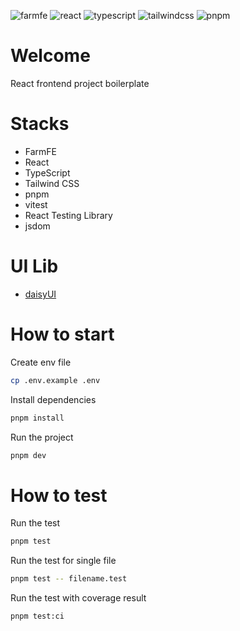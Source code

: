 ![farmfe](https://img.shields.io/badge/farmfe.org-purple?link=https%3A%2F%2Fwww.farmfe.org)
![react](https://img.shields.io/badge/React-20232A?logo=react&logoColor=61DAFB)
![typescript](https://img.shields.io/badge/TypeScript-007ACC?logo=typescript&logoColor=white)
![tailwindcss](https://img.shields.io/badge/Tailwind_CSS-38B2AC?logo=tailwind-css&logoColor=white)
![pnpm](https://img.shields.io/badge/pnpm-yellow?logo=pnpm&logoColor=white)

# Welcome

React frontend project boilerplate

# Stacks

- FarmFE
- React
- TypeScript
- Tailwind CSS
- pnpm
- vitest
- React Testing Library
- jsdom

# UI Lib

- [daisyUI](https://daisyui.com)

# How to start

Create env file

```bash
cp .env.example .env
```

Install dependencies

```bash
pnpm install
```

Run the project

```bash
pnpm dev
```

# How to test

Run the test

```bash
pnpm test
```

Run the test for single file

```bash
pnpm test -- filename.test
```

Run the test with coverage result

```bash
pnpm test:ci
```
